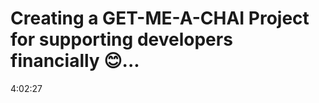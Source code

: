 # Creating a GET-ME-A-CHAI Project for supporting developers financially 😊...

<!-- useractions me bhai payment module me username update kar liye -->

4:02:27

